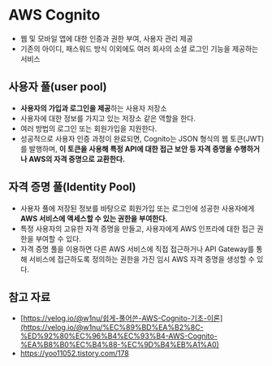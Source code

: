 # AWS Cognito

- 웹 및 모바일 앱에 대한 인증과 권한 부여, 사용자 관리 제공
- 기존의 아이디, 패스워드 방식 이외에도 여러 회사의 소셜 로그인 기능을 제공하는 서비스

## 사용자 풀(user pool)

- **사용자의 가입과 로그인을 제공**하는 사용자 저장소
- 사용자에 대한 정보를 가지고 있는 저장소 같은 역할을 한다.
- 여러 방법의 로그인 또는 회원가입을 지원한다.
- 성공적으로 사용자 인증 과정이 완료되면, Cognito는 JSON 형식의 웹 토큰(JWT)를 발행하며, **이 토큰을 사용해 특정 API에 대한 접근 보안 등 자격 증명을 수행하거나 AWS의 자격 증명으로 교환한다.**

## 자격 증명 풀(Identity Pool)

- 사용자 풀에 저장된 정보를 바탕으로 회원가입 또는 로그인에 성공한 사용자에게 **AWS 서비스에 액세스할 수 있는 권한을 부여한다.**
- 특정 사용자의 고유한 자격 증명을 만들고, 사용자에게 AWS 인프라에 대한 접근 권한을 부여할 수 있다.
- 자격 증명 풀을 이용하면 다른 AWS 서비스에 직접 접근하거나 API Gateway를 통해 서비스에 접근하도록 정의하는 권한을 가진 임시 AWS 자격 증명을 생성할 수 있다.

## 참고 자료

- [https://velog.io/@w1nu/쉽게-풀어쓴-AWS-Cognito-기초-이론](https://velog.io/@w1nu/%EC%89%BD%EA%B2%8C-%ED%92%80%EC%96%B4%EC%93%B4-AWS-Cognito-%EA%B8%B0%EC%B4%88-%EC%9D%B4%EB%A1%A0)
- https://yoo11052.tistory.com/178
